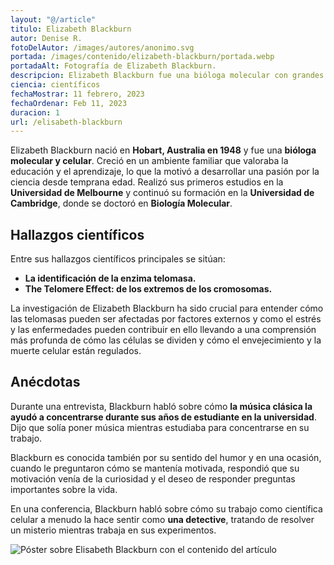 ```yaml
---
layout: "@/article"
titulo: Elizabeth Blackburn
autor: Denise R.
fotoDelAutor: /images/autores/anonimo.svg
portada: /images/contenido/elizabeth-blackburn/portada.webp
portadaAlt: Fotografía de Elizabeth Blackburn.
descripcion: Elizabeth Blackburn fue una bióloga molecular con grandes hallazgos sobre las telomasas. Lee sobre su vida y contribuciones aquí.
ciencia: científicos
fechaMostrar: 11 febrero, 2023
fechaOrdenar: Feb 11, 2023
duracion: 1 
url: /elisabeth-blackburn
---
```


Elizabeth Blackburn nació en **Hobart, Australia en 1948** y fue una **bióloga molecular y celular**. Creció en un ambiente familiar que valoraba la educación y el aprendizaje, lo que la motivó a desarrollar una pasión por la ciencia desde temprana edad. Realizó sus primeros estudios en la **Universidad de Melbourne** y continuó su formación en la **Universidad de Cambridge**, donde se doctoró en **Biología Molecular**.

## Hallazgos científicos

Entre sus hallazgos científicos principales se sitúan:

- **La identificación de la enzima telomasa.**
- **The Telomere Effect: de los extremos de los cromosomas.**

La investigación de Elizabeth Blackburn ha sido crucial para entender cómo las telomasas pueden ser afectadas por factores externos y como el estrés y las enfermedades pueden contribuir en ello llevando a una comprensión más profunda de cómo las células se dividen y cómo el envejecimiento y la muerte celular están regulados.

## Anécdotas

Durante una entrevista, Blackburn habló sobre cómo **la música clásica la ayudó a concentrarse durante sus años de estudiante en la universidad**. Dijo que solía poner música mientras estudiaba para concentrarse en su trabajo.

Blackburn es conocida también por su sentido del humor y en una ocasión, cuando le preguntaron cómo se mantenía motivada, respondió que su motivación venía de la curiosidad y el deseo de responder preguntas importantes sobre la vida.

En una conferencia, Blackburn habló sobre cómo su trabajo como científica celular a menudo la hace sentir como **una detective**, tratando de resolver un misterio mientras trabaja en sus experimentos.

![Póster sobre Elisabeth Blackburn con el contenido del artículo](/images/contenido/elisabeth-blackburn/poster.webp)